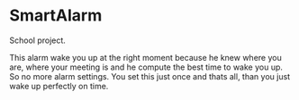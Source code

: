 # SmartAlarm
School project.

This alarm wake you up at the right moment because he knew where you are, where your meeting is and he compute the best time to wake you up. So no more alarm settings. You set this just once and thats all, than you just wake up perfectly on time.
